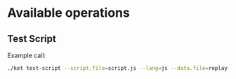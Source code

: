 # Available operations

## Test Script

Example call:
```bash
./ket test-script --script.file=script.js --lang=js --data.file=replay-problem.json --expected.file=replay-problem.json | jq
```
